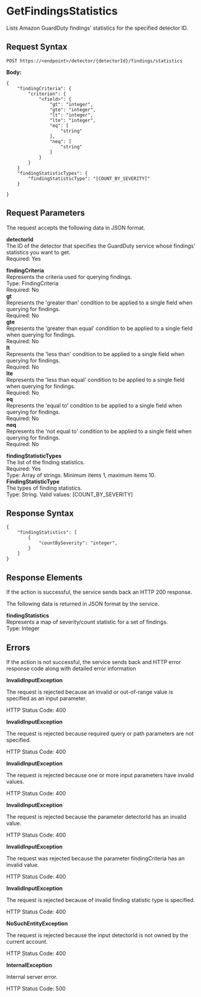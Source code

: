 # GetFindingsStatistics<a name="get-findings-statistics"></a>

Lists Amazon GuardDuty findings' statistics for the specified detector ID\.

## Request Syntax<a name="get-findings-statistics-request-syntax"></a>

```
POST https://<endpoint>/detector/{detectorId}/findings/statistics
```

**Body:**

```
{
    "findingCriteria": {
        "criterion": {
            "<field>": {
                "gt": "integer",
                "gte": "integer",
                "lt": "integer",
                "lte": "integer",
                "eq": [
                    "string"
                ],
                "neq": [
                    "string"
                ]
            }
        }
    }
    "findingStatisticTypes": {
		"findingStatisticType": "[COUNT_BY_SEVERITY]"
	}
    
}
```

## Request Parameters<a name="get-findings-statistics-request-parameters"></a>

The request accepts the following data in JSON format\.

**detectorId**  
The ID of the detector that specifies the GuardDuty service whose findings' statistics you want to get\.  
Required: Yes

**findingCriteria**  
Represents the criteria used for querying findings\.   
Type: FindingCriteria  
Required: No    
**gt**  
Represents the 'greater than' condition to be applied to a single field when querying for findings\.  
Required: No  
**gte**  
Represents the 'greater than equal' condition to be applied to a single field when querying for findings\.  
Required: No  
**lt**  
Represents the 'less than' condition to be applied to a single field when querying for findings\.  
Required: No  
**lte**  
Represents the 'less than equal' condition to be applied to a single field when querying for findings\.  
Required: No  
**eq**  
Represents the 'equal to' condition to be applied to a single field when querying for findings\.  
Required: No  
**neq**  
Represents the 'not equal to' condition to be applied to a single field when querying for findings\.  
Required: No

**findingStatisticTypes**  
The list of the finding statistics\.  
Required: Yes  
Type: Array of strings\. Minimum items 1, maximum items 10\.    
**FindingStatisticType**  
The types of finding statistics\.  
Type: String\. Valid values: \[COUNT\_BY\_SEVERITY\]

## Response Syntax<a name="get-findings-statistics-response-syntax"></a>

```
{
    "findingStatistics": [
        {
            "countBySeverity": "integer",
        }
    ]
}
```

## Response Elements<a name="get-findings-statistics-response-parameters"></a>

If the action is successful, the service sends back an HTTP 200 response\.

The following data is returned in JSON format by the service\.

**findingStatistics**  
Represents a map of severity/count statistic for a set of findings\.  
Type: Integer

## Errors<a name="get-findings-statistics-errors"></a>

If the action is not successful, the service sends back and HTTP error response code along with detailed error information

**InvalidInputException**

The request is rejected because an invalid or out\-of\-range value is specified as an input parameter\.

HTTP Status Code: 400 

**InvalidInputException**

The request is rejected because required query or path parameters are not specified\.

HTTP Status Code: 400 

**InvalidInputException**

The request is rejected because one or more input parameters have invalid values\.

HTTP Status Code: 400 

**InvalidInputException**

The request is rejected because the parameter detectorId has an invalid value\.

HTTP Status Code: 400 

**InvalidInputException**

The request was rejected because the parameter findingCriteria has an invalid value\.

HTTP Status Code: 400 

**InvalidInputException**

The request is rejected because of invalid finding statistic type is specified\.

HTTP Status Code: 400 

**NoSuchEntityException**

The request is rejected because the input detectorId is not owned by the current account\.

HTTP Status Code: 400 

**InternalException**

Internal server error\.

HTTP Status Code: 500 
